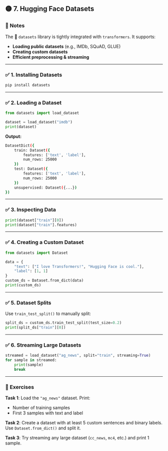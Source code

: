 

## 🟡 **7. Hugging Face Datasets**

### 📘 Notes

The 🤗 `datasets` library is tightly integrated with `transformers`. It supports:

* **Loading public datasets** (e.g., IMDb, SQuAD, GLUE)
* **Creating custom datasets**
* **Efficient preprocessing & streaming**

---

### ✅ 1. **Installing Datasets**

```bash
pip install datasets
```

---

### ✅ 2. **Loading a Dataset**

```python
from datasets import load_dataset

dataset = load_dataset("imdb")
print(dataset)
```

**Output:**

```bash
DatasetDict({
    train: Dataset({
        features: ['text', 'label'],
        num_rows: 25000
    })
    test: Dataset({
        features: ['text', 'label'],
        num_rows: 25000
    })
    unsupervised: Dataset({...})
})
```

---

### ✅ 3. **Inspecting Data**

```python
print(dataset["train"][0])
print(dataset["train"].features)
```

---

### ✅ 4. **Creating a Custom Dataset**

```python
from datasets import Dataset

data = {
    "text": ["I love Transformers!", "Hugging Face is cool."],
    "label": [1, 1]
}
custom_ds = Dataset.from_dict(data)
print(custom_ds)
```

---

### ✅ 5. **Dataset Splits**

Use `train_test_split()` to manually split:

```python
split_ds = custom_ds.train_test_split(test_size=0.2)
print(split_ds["train"][0])
```

---

### ✅ 6. **Streaming Large Datasets**

```python
streamed = load_dataset("ag_news", split="train", streaming=True)
for sample in streamed:
    print(sample)
    break
```

---

### 🧠 Exercises

**Task 1**: Load the `"ag_news"` dataset. Print:

* Number of training samples
* First 3 samples with text and label

**Task 2**: Create a dataset with at least 5 custom sentences and binary labels. Use `Dataset.from_dict()` and split it.

**Task 3**: Try streaming any large dataset (`cc_news`, `mc4`, etc.) and print 1 sample.


